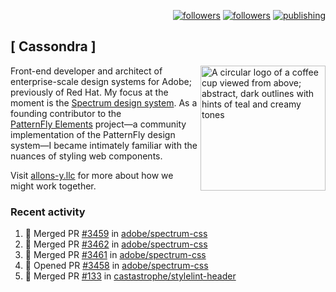 <p align="right"><a rel="me" href="https://front-end.social/@castastrophe">
    <img alt="followers" title="Follow me on Mastodon" src="https://img.shields.io/mastodon/follow/109297102751309835?domain=https%3A%2F%2Ffront-end.social&label=Follow&logo=mastodon&logoColor=white&style=for-the-badge&labelColor=008080&color=006969"/></a>
  <a href="https://codepen.io/castastrophe/">
    <img alt="followers" title="Follow me on CodePen" src="https://img.shields.io/badge/23-1?color=640464&labelColor=7c007c&style=for-the-badge&logo=codepen&label=Follow"/></a>
<a href="https://castastrophe.medium.com/">
    <img alt="publishing" title="View articles on Medium" src="https://img.shields.io/badge/107-1?color=666&labelColor=444&label=subscribe&logo=medium&logoColor=white&style=for-the-badge"/></a>
</p>

## [&nbsp;Cassondra&nbsp;]

<img align="right" src="https://github-production-user-asset-6210df.s3.amazonaws.com/1840295/253016758-ba468774-1cd3-42c2-8f43-947b5eeb5edf.png" height="200" alt="A circular logo of a coffee cup viewed from above; abstract, dark outlines with hints of teal and creamy tones">

Front-end developer and architect of enterprise-scale design systems for Adobe; previously of Red Hat. My focus at the moment is the [Spectrum design system](https://github.com/adobe/spectrum-css). As a founding contributor to the [PatternFly&nbsp;Elements](https://github.com/patternfly/patternfly-elements) project&mdash;a community implementation of the PatternFly design system&mdash;I became intimately familiar with the nuances of styling web components.

Visit [allons-y.llc](http://allons-y.llc/) for more about how we might work together.

### Recent activity

<!--START_SECTION:activity-->
1. 🎉 Merged PR [#3459](https://github.com/adobe/spectrum-css/pull/3459) in [adobe/spectrum-css](https://github.com/adobe/spectrum-css)
2. 🎉 Merged PR [#3462](https://github.com/adobe/spectrum-css/pull/3462) in [adobe/spectrum-css](https://github.com/adobe/spectrum-css)
3. 🎉 Merged PR [#3461](https://github.com/adobe/spectrum-css/pull/3461) in [adobe/spectrum-css](https://github.com/adobe/spectrum-css)
4. 💪 Opened PR [#3458](https://github.com/adobe/spectrum-css/pull/3458) in [adobe/spectrum-css](https://github.com/adobe/spectrum-css)
5. 🎉 Merged PR [#133](https://github.com/castastrophe/stylelint-header/pull/133) in [castastrophe/stylelint-header](https://github.com/castastrophe/stylelint-header)
<!--END_SECTION:activity-->
